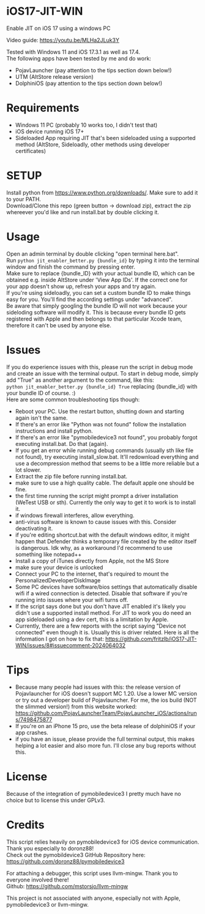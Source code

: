 # iOS17-JIT-WIN
Enable JIT on iOS 17 using a windows PC  

Video guide: https://youtu.be/MLHa2JLuk3Y  
  
Tested with Windows 11 and iOS 17.3.1 as well as 17.4.  
The following apps have been tested by me and do work:
- PojavLauncher (pay attention to the tips section down below!)
- UTM (AltStore release version)
- DolphiniOS (pay attention to the tips section down below!)

# Requirements
- Windows 11 PC (probably 10 works too, I didn't test that)
- iOS device running iOS 17+
- Sideloaded App requiring JIT that's been sideloaded using a supported method (AltStore, Sideloadly, other methods using developer certificates)

# SETUP
Install python from https://www.python.org/downloads/. Make sure to add it to your PATH.  
Download/Clone this repo (green button -> download zip), extract the zip whereever you'd like and run install.bat by double clicking it.  

# Usage
Open an admin terminal by double clicking "open terminal here.bat".  
Run `python jit_enabler_better.py {bundle_id}` by typing it into the terminal window and finish the command by pressing enter.  
Make sure to replace {bundle_ID} with your actual bundle ID, which can be obtained e.g. inside AltStore under 'View App IDs'. If the correct one for your app doesn't show up, refresh your apps and try again.  
If you're using sideloadly, you can set a custom bundle ID to make things easy for you. You'll find the according settings under "advanced".  
Be aware that simply googling the bundle ID will not work because your sideloding software will modify it. This is because every bundle ID gets registered with Apple and then belongs to that particular Xcode team, therefore it can't be used by anyone else. 

# Issues
If you do experience issues with this, please run the script in debug mode and create an issue with the terminal output. To start in debug mode, simply add "True" as another argument to the command, like this:  
`python jit_enabler_better.py {bundle_id} True` replacing {bundle_id} with your bundle ID of course. :)  
Here are some common troubleshooting tips though:  
- Reboot your PC. Use the restart button, shutting down and starting again isn't the same.
- If there's an error like "Python was not found" follow the installation instructions and install python.
- If there's an error like "pymobiledevice3 not found", you probably forgot executing install.bat. Do that (again).
- If you get an error while running debug commands (usually sth like file not found), try executing install_slow.bat. It'll redownload everything and use a decompression method that seems to be a little more reliable but a lot slower.
- Extract the zip file before running install.bat.
- make sure to use a high quality cable. The default apple one should be fine.
- the first time running the script might prompt a driver installation (WeTest USB or sth). Currently the only way to get it to work is to install it.
- if windows firewall interferes, allow everything.
- anti-virus software is known to cause issues with this. Consider deactivating it.
- if you're editing shortcut.bat with the default windows editor, it might happen that Defender thinks a temporary file created by the editor itself is dangerous. Idk why, as a workaround I'd recommend to use something like notepad++
- Install a copy of iTunes directly from Apple, not the MS Store
- make sure your device is unlocked
- Connect your PC to the internet, that's required to mount the PersonalizedDeveloperDiskImage
- Some PC devices have software/bios settings that automatically disable wifi if a wired connection is detected. Disable that software if you're running into issues where your wifi turns off.
- If the script says done but you don't have JIT enabled it's likely you didn't use a supported install method. For JIT to work you do need an app sideloaded using a dev cert, this is a limitation by Apple.
- Currently, there are a few reports with the script saying "Device not connected" even though it is. Usually this is driver related. Here is all the information I got on how to fix that: https://github.com/fritzlb/iOS17-JIT-WIN/issues/8#issuecomment-2024064032

# Tips
- Because many people had issues with this: the release version of Pojavlauncher for iOS doesn't support MC 1.20. Use a lower MC version or try out a developer build of Pojavlauncher. For me, the ios build (NOT the slimmed version!) from this website worked: https://github.com/PojavLauncherTeam/PojavLauncher_iOS/actions/runs/7498475877
- If you're on an iPhone 15 pro, use the beta release of dolphiniOS if your app crashes.
- if you have an issue, please provide the full terminal output, this makes helping a lot easier and also more fun. I'll close any bug reports without this.

# License
Because of the integration of pymobiledevice3 I pretty much have no choice but to license this under GPLv3.

# Credits
This script relies heavily on pymobiledevice3 for iOS device communication. Thank you especially to doronz88!  
Check out the pymobildevice3 GitHub Repository here: https://github.com/doronz88/pymobiledevice3  
  
For attaching a debugger, this script uses llvm-mingw. Thank you to everyone involved there!  
Github: https://github.com/mstorsjo/llvm-mingw

    
This project is not associated with anyone, especially not with Apple, pymobiledevice3 or llvm-mingw. 
